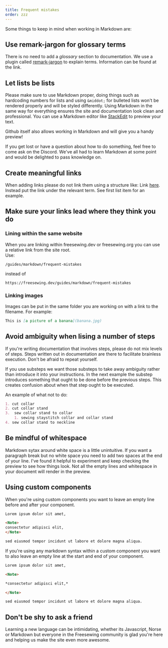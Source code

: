 ```yaml
---
title: Frequent mistakes
order: zzz
---
```


Some things to keep in mind when working in Markdown are:

## Use remark-jargon for glossary terms

There is no need to add a *glossary* section to documentation. 
We use a plugin called [remark-jargon][rj] to explain terms. 
Information can be found at the link.

[rj]: https://github.com/freesewing/freesewing/blob/develop/packages/remark-jargon/README.md

## Let lists be lists

Please make sure to use Markdown proper, doing things such as hardcoding 
numbers for lists and using `&middot;` for bulleted lists won't be rendered 
properly and will be styled differently. 
Using Markdown in the same way  for everything ensures the site and 
documentation look clean and professional. You can use a Markdown editor 
like [StackEdit](https://stackedit.io/) to preview your text.

<Note>
Github itself also allows working in Markdown and will give you a handy preview!
</Note>  

If you get lost or have a question about how to do something, feel free to come 
ask on the Discord. We've all had to learn Markdown at some point and would be 
delighted to pass knowledge on. 

## Create meaningful links

When adding links please do not link them using a structure like: 
Link [here][yt]. Instead put the link under the relevant term. 
See first list item for an example.

[yt]: https://www.youtube.com/watch?v=dQw4w9WgXcQ

## Make sure your links lead where they think you do

### Lining within the same website

When you are linking within freesewing.dev or freesewing.org you can use a relative link from 
the site root.  
Use:

```text
/guides/markdown/frequent-mistakes
```
instead of 

```text
https://freesewing.dev/guides/markdown/frequent-mistakes
```  

### Linking images

Images can be put in the same folder you are working on with a link 
to the filename. For example:

```markdown
This is [a picture of a banana](banana.jpg)
```

## Avoid ambiguity when lising a number of steps

If you're writing documentation that involves steps, please do not mix levels 
of steps. Steps written out in documentation are there to facilitate brainless 
execution. Don't be afraid to repeat yourself.

If you use substeps we want those substeps to take away ambiguity rather 
than introduce it into your instructions. In the next example the substep 
introduces something that ought to be done before the previous steps. 
This creates confusion about when that step ought to be executed. 

An example of what not to do: 

```md
1. cut collar
2. cut collar stand
3.  sew collar stand to collar
    1. sewing staystitch collar and collar stand
4. sew collar stand to neckline
```

## Be mindful of whitespace

Markdown sytax around white space is a little unintuitive. If you want a 
paragraph break but no white space you need to add two spaces at the end of 
your line. I've found it helpful to experiment and keep checking the preview 
to see how things look. Not all the empty lines and whitespace in your 
document will render in the preview. 

## Using custom components

When you're using custom components you want to leave an empty line before 
and after your component. 

```markdown 
Lorem ipsum dolor sit amet,

<Note>
consectetur adipisci elit, 
</Note>

sed eiusmod tempor incidunt ut labore et dolore magna aliqua.
```

If you're using any markdown syntax within a custom component you want to also 
leave an empty line at the start and end of your component. 


```markdown
Lorem ipsum dolor sit amet,

<Note>

*consectetur adipisci elit,*

</Note>

sed eiusmod tempor incidunt ut labore et dolore magna aliqua.
```

## Don't be shy to ask a friend
Learning a new language can be intimidating, whether its Javascript, Norse or 
Markdown but everyone in the Freesewing community is glad you're here and 
helping us make the site even more awesome. 





